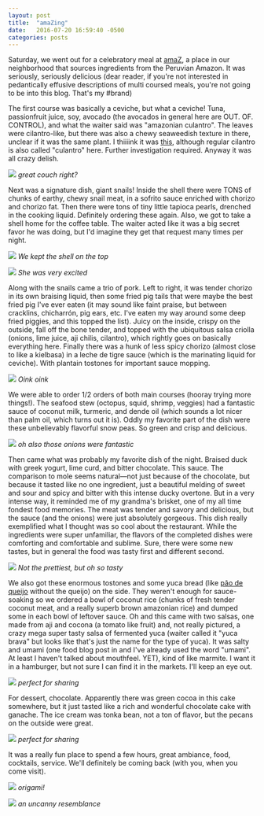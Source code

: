 ```yaml
---
layout: post
title:  "amaZing"
date:   2016-07-20 16:59:40 -0500
categories: posts
---
```

Saturday, we went out for a celebratory meal at [amaZ](http://amaz.com.pe/), a place in our neighborhood that sources ingredients from the Peruvian Amazon. It was seriously, seriously delicious (dear reader, if you're not interested in pedantically effusive descriptions of multi coursed meals, you're not going to be into this blog. That's my #brand)

The first course was basically a ceviche, but what a ceviche! Tuna, passionfruit juice, soy, avocado (the avocados in general here are OUT. OF. CONTROL), and what the waiter said was "amazonian culantro". The leaves were cilantro-like, but there was also a chewy seaweedish texture in there, unclear if it was the same plant. I thiiiink it was [this](https://en.wikipedia.org/wiki/Eryngium_foetidum), although regular cilantro is also called "culantro" here. Further investigation required. Anyway it was all crazy delish.

![](/lima-y-sal/assets/img/amaz/tuna.jpg)
*great couch right?*

Next was a signature dish, giant snails! Inside the shell there were TONS of chunks of earthy, chewy snail meat, in a sofrito sauce enriched with chorizo and chorizo fat. Then there were tons of tiny little tapioca pearls, drenched in the cooking liquid. Definitely ordering these again. Also, we got to take a shell home for the coffee table. The waiter acted like it was a big secret favor he was doing, but I'd imagine they get that request many times per night.

![](/lima-y-sal/assets/img/amaz/snail.jpg)
*We kept the shell on the top*

![](/lima-y-sal/assets/img/amaz/snail_nat.jpg)
*She was very excited*

Along with the snails came a trio of pork. Left to right, it was tender chorizo in its own braising liquid, then some fried pig tails that were maybe the best fried pig I've ever eaten (it may sound like faint praise, but between cracklins, chicharrón, pig ears, etc. I've eaten my way around some deep fried piggies, and this topped the list). Juicy on the inside, crispy on the outside, fall off the bone tender, and topped with the ubiquitous salsa criolla (onions, lime juice, aji chilis, cilantro), which rightly goes on basically everything here. Finally there was a hunk of less spicy chorizo (almost close to like a kielbasa) in a leche de tigre sauce (which is the marinating liquid for ceviche). With plantain tostones for important sauce mopping.

![](/lima-y-sal/assets/img/amaz/chorizo.jpg)
*Oink oink*

We were able to order 1/2 orders of both main courses (hooray trying more things!). The seafood stew (octopus, squid, shrimp, veggies) had a fantastic sauce of coconut milk, turmeric, and dende oil (which sounds a lot nicer than palm oil, which turns out it is). Oddly my favorite part of the dish were these unbelievably flavorful snow peas. So green and crisp and delicious.

![](/lima-y-sal/assets/img/amaz/seafood.jpg)
*oh also those onions were fantastic*

Then came what was probably my favorite dish of the night. Braised duck with greek yogurt, lime curd, and bitter chocolate. This sauce. The comparison to mole seems natural&mdash;not just because of the chocolate, but because it tasted like no one ingredient, just a beautiful melding of sweet and sour and spicy and bitter with this intense ducky overtone. But in a very intense way, it reminded me of my grandma's brisket, one of my all time fondest food memories. The meat was tender and savory and delicious, but the sauce (and the onions) were just absolutely gorgeous. This dish really exemplified what I thought was so cool about the restaurant. While the ingredients were super unfamiliar, the flavors of the completed dishes were comforting and comfortable and sublime. Sure, there were some new tastes, but in general the food was tasty first and different second.

![](/lima-y-sal/assets/img/amaz/duck.jpg)
*Not the prettiest, but oh so tasty*

We also got these enormous tostones and some yuca bread (like [pão de queijo](https://en.wikipedia.org/wiki/P%C3%A3o_de_queijo) without the queijo) on the side. They weren't enough for sauce-soaking so we ordered a bowl of coconut rice (chunks of fresh tender coconut meat, and a really superb brown amazonian rice) and dumped some in each bowl of leftover sauce. Oh and this came with two salsas, one made from aji and cocona (a tomato like fruit) and, not really pictured, a crazy mega super tasty salsa of fermented yuca (waiter called it "yuca brava" but looks like that's just the name for the type of yuca). It was salty and umami (one food blog post in and I've already used the word "umami". At least I haven't talked about mouthfeel. YET), kind of like marmite. I want it in a hamburger, but not sure I can find it in the markets. I'll keep an eye out.

![](/lima-y-sal/assets/img/amaz/sides.jpg)
*perfect for sharing*

For dessert, chocolate. Apparently there was green cocoa in this cake somewhere, but it just tasted like a rich and wonderful chocolate cake with ganache. The ice cream was tonka bean, not a ton of flavor, but the pecans on the outside were great.

![](/lima-y-sal/assets/img/amaz/cake.jpg)
*perfect for sharing*

It was a really fun place to spend a few hours, great ambiance, food, cocktails, service. We'll definitely be coming back (with you, when you come visit).

![](/lima-y-sal/assets/img/amaz/lamps.jpg)
*origami!*

![](/lima-y-sal/assets/img/amaz/cheetah.jpg)
*an uncanny resemblance*
